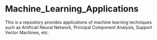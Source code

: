 # Machine_Learning_Applications
This is a repository provides applications of machine learning techniques such as Artificail Neural Network, Principal Component Analysis, Support Vector Machines, etc.
